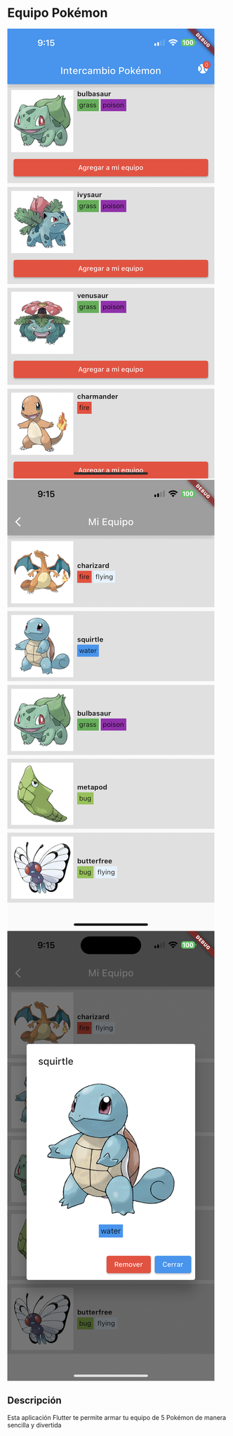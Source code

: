 # Equipo Pokémon

![App Screenshot](/screenshots/1.png)
![App Screenshot](/screenshots/2.png)
![App Screenshot](/screenshots/3.png)

## Descripción

Esta aplicación Flutter te permite armar tu equipo de 5 Pokémon de manera sencilla y divertida

